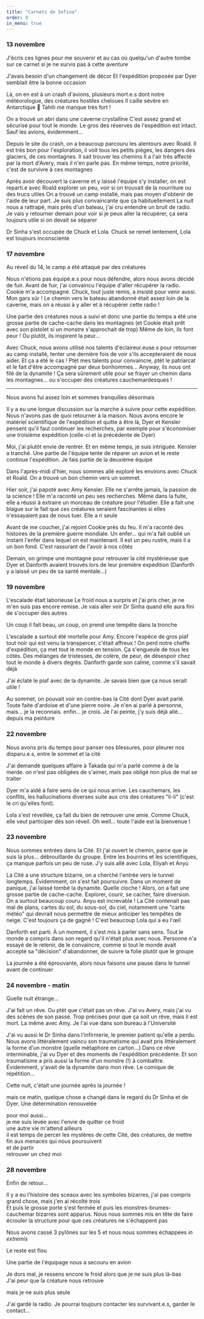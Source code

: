 ```yaml
---
title: "Carnets de Sefina"
order: 0
in_menu: true
---
```

### 13 novembre

J'écris ces lignes pour me souvenir
et au cas où quelqu'un d'autre tombe sur ce carnet si je ne survis pas à cette aventure

J'avais besoin d'un changement de décor 
Et l'expédition proposée par Dyer semblait être la bonne occasion 

Là, on en est à un crash d'avions, plusieurs mort.e.s dont notre météorologue,  des créatures hostiles cheloues
Il caille sévère en Antarctique 🥶 Tahiti me manque très fort !

On a trouvé un abri dans une caverne crystalline
C'est assez grand et sécurisé pour tout le monde. Le gros des réserves de l'expédition est intact. Sauf les avions, évidemment...

Depuis le site du crash, on a beaucoup parcouru les alentours avec Roald. Il est très bon pour l'exploration, il voit tous les petits pièges, les dangers des glaciers, de ces montagnes. Il sait trouver les chemins
Il a l'air très affecté par la mort d'Avery, mais il n'en parle pas. En même temps, notre priorité, c'est de survivre à ces montagnes

Après avoir découvert la caverne et y laissé l'équipe s'y installer, on est reparti.e avec Roald explorer un peu, voir si on trouvait de la nourriture ou des trucs utiles
On a trouvé un camp installé, mais pas moyen d'obtenir de l'aide de leur part. Je suis plus convaincante que ça habituellement
La nuit nous a rattrapé, mais près d'un bateau, j'ai cru entendre un bruit de radio. Je vais y retourner demain pour voir si je peux aller la récupérer, ça sera toujours utile si on devait se séparer 

Dr Sinha s'est occupée de Chuck et Lola. Chuck se remet lentement, Lola est toujours inconsciente 


### 17 novembre

Au réveil du 14, le camp a été attaqué par des créatures

Nous n'étions pas équipé.e.s pour nous défendre, alors nous avons décidé de fuir. Avant de fuir, j'ai convaincu l'équipe d'aller récupérer la radio. Cookie m'a accompagné. Chuck, tout juste remis, a insisté pour venir aussi. Mon gars sûr !
Le chemin vers le bateau abandonné était assez loin de la caverne, mais on a réussi à y aller et à récupérer cette radio !

Une partie des créatures nous a suivi et donc une partie du temps a été une grosse partie de cache-cache dans les montagnes (et Cookie était prêt avec son pistolet si un monstre s'approchait de trop)
Même de loin, ils font peur ! Ou plutôt, ils inspirent la peur...

Avec Chuck, nous avons utilisé nos talents d'éclaireur.euse.s pour retourner au camp installé, tenter une dernière fois de voir s'ils accepteraient de nous aider. Et ça a été le cas ! Ptèt mes talents pour convaincre, ptèt le patriarcat et le fait d'être accompagné par deux bonhommes...
Anyway, ils nous ont filé de la dynamite ! Ça sera sûrement utile pour se frayer un chemin dans les montagnes... ou s'occuper des créatures cauchemardesques !

---

Nous avons fui assez loin et sommes tranquilles désormais

Il y a eu une longue discussion sur la marche à suivre pour cette expédition. Nous n'avons pas de quoi retourner à la maison. Nous avons encore le matériel scientifique de l'expédition et quitte à être là, Dyer et Kensler pensent qu'il faut continuer les recherches, par exemple pour s'économiser une troisième expédition (celle-ci et la précédente de Dyer)

Moi, j'ai plutôt envie de rentrer. Et en même temps, je suis intriguée. Kensler a tranché. Une partie de l'équipe tente de réparer un avion et le reste continue l'expédition. Je fais partie de la deuxième équipe

Dans l'après-midi d'hier, nous sommes allé exploré les environs avec Chuck et Roald. On a trouvé un bon chemin vers un sommet.

Hier soir, j'ai papoté avec Amy Kensler. Elle ne s'arrête jamais, la passion de la science ! Elle m'a raconté un peu ses recherches. Même dans la fuite, elle a réussi à extraire un morceau de créature pour l'étudier. Elle a fait une blague sur le fait que ces créatures seraient fascinantes si elles n'essayaient pas de nous tuer. Elle a ri seule

Avant de me coucher, j'ai rejoint Cookie près du feu. Il m'a raconté des histoires de la première guerre mondiale. Un enfer... qui m'a fait oublié un instant l'enfer dans lequel on est maintenant. Il est un peu rustre, mais il a un bon fond. C'est rassurant de l'avoir à nos côtés

Demain, on grimpe une montagne pour retrouver la cité mystérieuse que Dyer et Danforth avaient trouvés lors de leur première expédition (Danforth y a laissé un peu de sa santé mentale...) 


### 19 novembre

L'escalade était laborieuse
Le froid nous a surpris et j'ai pris cher, je ne m'en suis pas encore remise. Je vais aller voir Dr Sinha quand elle aura fini de s'occuper des autres

Un coup il fait beau, un coup, on prend une tempête dans la tronche

L'escalade a surtout été mortelle pour Amy. Encore l'espèce de gros piaf tout noir qui est venu la transpercer, c'était affreux !
On perd notre cheffe d'expédition, ça met tout le monde en tension. Ça s'engueule de tous les côtés. Des mélanges de tristesses, de colère, de peur, de désespoir chez tout le monde à divers degrés. Danforth garde son calme, comme s'il savait déjà

J'ai éclaté le piaf avec de la dynamite. Je savais bien que ça nous serait utile !

Au sommet, on pouvait voir en contre-bas la Cité dont Dyer avait parlé. Toute faite d'ardoise et d'une pierre noire. Je n'en ai parlé à personne, mais... je la reconnais. enfin... je crois. Je l'ai peinte, j'y suis déjà allé... depuis ma peinture 


### 22 novembre

Nous avons pris du temps pour panser nos blessures, pour pleurer nos disparu.e.s, entre le sommet et la cité

J'ai demandé quelques affaire à Takada qui m'a parlé comme à de la merde. on n'est pas obligées de s'aimer, mais pas obligé non plus de mal se traiter

Dyer m'a aidé à faire sens de ce qui nous arrive. Les cauchemars, les conflits, les hallucinations diverses suite aux cris des créatures "li-li" (c'est le cri qu'elles font).

Lola s'est réveillée, ça fait du bien de retrouver une amie. Comme Chuck, elle veut participer dès son réveil. Oh well... toute l'aide est la bienvenue !


### 23 novembre

Nous sommes entrées dans la Cité. Et j'ai ouvert le chemin, parce que je suis la plus... débrouillarde du groupe. Entre les bourrins et les scientifiques, ça manque parfois un peu de ruse. J'y suis allé avec Lola, Eliyah et Anyu

La Cité a une structure bizarre, on a cherché l'entrée vers le tunnel longtemps. Évidemment, on s'est fait poursuivre. Dans un moment de panique, j'ai laissé tombé la dynamite. Quelle cloche !
Alors, on a fait une grosse partie de cache-cache. Explorer, courir, se cacher, faire diversion. On a surtout beaucoup couru. Anyu est increvable !
La Cité contenait pas mal de plans, cartes du sol, du sous-sol, du ciel, notamment une "carte météo" qui devrait nous permettre de mieux anticiper les tempêtes de neige. C'est toujours ça de gagné ! C'est beaucoup Lola qui a eu l'œil

Danforth est parti. À un moment, il s'est mis à parler sans sens. Tout le monde a compris dans son regard qu'il n'était plus avec nous. Personne n'a essayé de le retenir, de le convaincre, comme si tout le monde avait accepté sa "décision" d'abandonner, de suivre la folie plutôt que le groupe

La journée a été éprouvante, alors nous faisons une pause dans le tunnel avant de continuer 


### 24 novembre - matin

Quelle nuit étrange...

J'ai fait un rêve. Ou ptèt que c'était pas un rêve. J'ai vu Avery, mais j'ai vu des scènes de son passé. Trop précises pour que ça soit un rêve, mais il est mort. La même avec Amy. Je l'ai vue dans son bureau à l'Université

J'ai vu aussi le Dr Sinha dans l'infirmerie, le premier patient qu'elle a perdu. Nous avons littéralement vaincu son traumatisme qui avait pris littéralement la forme d'un monstre (quelle métaphore en carton...)
Dans ce rêve interminable, j'ai vu Dyer et des moments de l'expédition précédente. Et son traumatisme a pris aussi la forme d'un monstre (!) à combattre. Évidemment, y'avait de la dynamite dans mon rêve. Le comique de répétition...

Cette nuit, c'était une journée après la journée !

mais ce matin, quelque chose a changé dans le regard du Dr Sinha et de Dyer. Une détermination renouvelée

pour moi aussi...\
je me suis levée avec l'envie de quitter ce froid\
une autre vie m'attend ailleurs\
il est temps de percer les mystères de cette Cité, des créatures, de mettre fin aux menaces qui nous poursuivent\
et de partir\
retrouver un chez moi 


### 28 novembre

Enfin de retour...

Il y a eu l'histoire des sceaux avec les symboles bizarres, j'ai pas compris grand chose, mais j'en ai récolté trois\
Et puis le grosse porte s'est fermée et puis les monstres-brumes-cauchemar bizarres sont apparus. Nous nous sommes mis en tête de faire écrouler la structure pour que ces créatures ne s'échappent pas

Nous avons cassé 3 pylônes sur les 5 et nous nous sommes échappées *in extremis*

Le reste est flou

Une partie de l'équipage nous a secouru en avion

Je dors mal, je ressens encore le froid alors que je ne suis plus là-bas\
J'ai peur que la créature nous retrouve

mais je ne suis plus seule

J'ai gardé la radio. Je pourrai toujours contacter les survivant.e.s, garder le contact... 